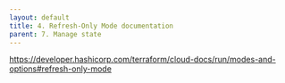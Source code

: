 ```yaml
---
layout: default
title: 4. Refresh-Only Mode documentation
parent: 7. Manage state
---
```


https://developer.hashicorp.com/terraform/cloud-docs/run/modes-and-options#refresh-only-mode